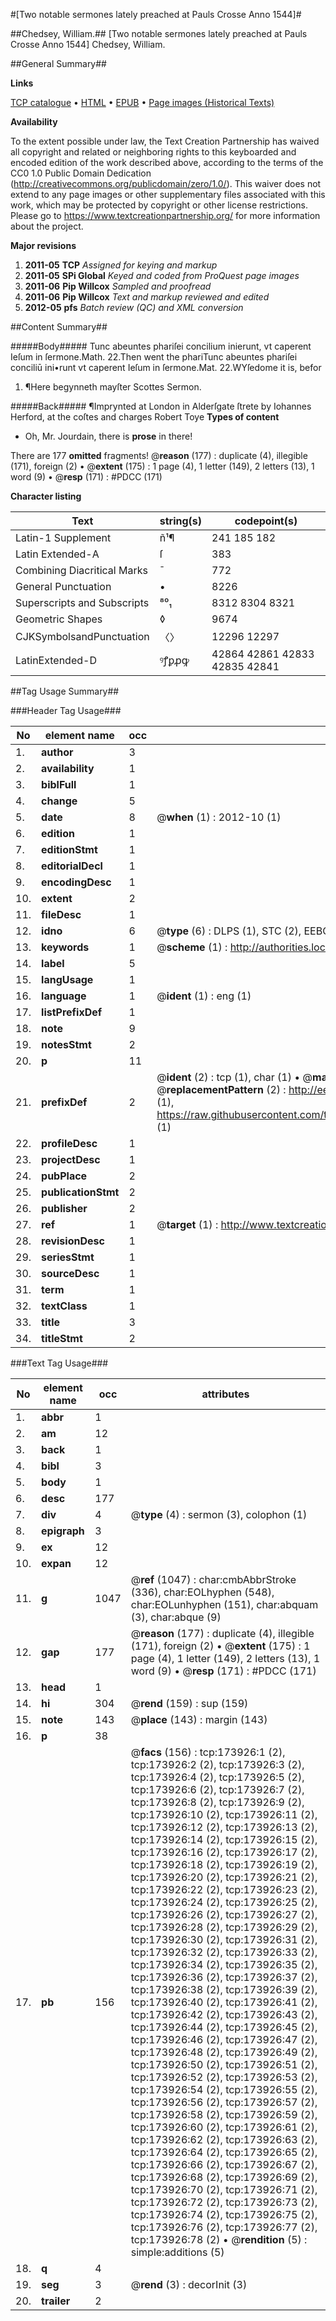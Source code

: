 #[Two notable sermones lately preached at Pauls Crosse Anno 1544]#

##Chedsey, William.##
[Two notable sermones lately preached at Pauls Crosse Anno 1544]
Chedsey, William.

##General Summary##

**Links**

[TCP catalogue](http://www.ota.ox.ac.uk/tcp/)  • 
[HTML](http://tei.it.ox.ac.uk/tcp/Texts-HTML/free/B01/B01041.html)  • 
[EPUB](http://tei.it.ox.ac.uk/tcp/Texts-EPUB/free/B01/B01041.epub) • 
[Page images (Historical Texts)](https://historicaltexts.jisc.ac.uk/eebo-52633108e)

**Availability**

To the extent possible under law, the Text Creation Partnership has waived all copyright and related or neighboring rights to this keyboarded and encoded edition of the work described above, according to the terms of the CC0 1.0 Public Domain Dedication (http://creativecommons.org/publicdomain/zero/1.0/). This waiver does not extend to any page images or other supplementary files associated with this work, which may be protected by copyright or other license restrictions. Please go to https://www.textcreationpartnership.org/ for more information about the project.

**Major revisions**

1. __2011-05__ __TCP__ *Assigned for keying and markup*
1. __2011-05__ __SPi Global__ *Keyed and coded from ProQuest page images*
1. __2011-06__ __Pip Willcox__ *Sampled and proofread*
1. __2011-06__ __Pip Willcox__ *Text and markup reviewed and edited*
1. __2012-05__ __pfs__ *Batch review (QC) and XML conversion*

##Content Summary##

#####Body#####
Tunc abeuntes phariſei concilium inierunt, vt caperent Ieſum in ſermone.Math. 22.Then went the phariTunc abeuntes phariſei conciliū ini•runt vt caperent Ieſum in ſermone.Mat. 22.WYſedome it is, befor
1. ¶Here begynneth mayſter Scottes Sermon.

#####Back#####
¶Imprynted at London in Alderſgate ſtrete by Iohannes Herford, at the coſtes and charges Robert Toye
**Types of content**

  * Oh, Mr. Jourdain, there is **prose** in there!

There are 177 **omitted** fragments! 
 @__reason__ (177) : duplicate (4), illegible (171), foreign (2)  •  @__extent__ (175) : 1 page (4), 1 letter (149), 2 letters (13), 1 word (9)  •  @__resp__ (171) : #PDCC (171)

**Character listing**


|Text|string(s)|codepoint(s)|
|---|---|---|
|Latin-1 Supplement|ñ¹¶|241 185 182|
|Latin Extended-A|ſ|383|
|Combining             Diacritical Marks|̄|772|
|General Punctuation|•|8226|
|Superscripts             and Subscripts|⁸⁰₁|8312 8304 8321|
|Geometric Shapes|◊|9674|
|CJKSymbolsandPunctuation|〈〉|12296 12297|
|LatinExtended-D|ꝰꝭꝑꝓꝙ|42864 42861 42833 42835 42841|

##Tag Usage Summary##

###Header Tag Usage###

|No|element name|occ|attributes|
|---|---|---|---|
|1.|__author__|3||
|2.|__availability__|1||
|3.|__biblFull__|1||
|4.|__change__|5||
|5.|__date__|8| @__when__ (1) : 2012-10 (1)|
|6.|__edition__|1||
|7.|__editionStmt__|1||
|8.|__editorialDecl__|1||
|9.|__encodingDesc__|1||
|10.|__extent__|2||
|11.|__fileDesc__|1||
|12.|__idno__|6| @__type__ (6) : DLPS (1), STC (2), EEBO-CITATION (1), OCLC (1), VID (1)|
|13.|__keywords__|1| @__scheme__ (1) : http://authorities.loc.gov/ (1)|
|14.|__label__|5||
|15.|__langUsage__|1||
|16.|__language__|1| @__ident__ (1) : eng (1)|
|17.|__listPrefixDef__|1||
|18.|__note__|9||
|19.|__notesStmt__|2||
|20.|__p__|11||
|21.|__prefixDef__|2| @__ident__ (2) : tcp (1), char (1)  •  @__matchPattern__ (2) : ([0-9\-]+):([0-9IVX]+) (1), (.+) (1)  •  @__replacementPattern__ (2) : http://eebo.chadwyck.com/downloadtiff?vid=$1&page=$2 (1), https://raw.githubusercontent.com/textcreationpartnership/Texts/master/tcpchars.xml#$1 (1)|
|22.|__profileDesc__|1||
|23.|__projectDesc__|1||
|24.|__pubPlace__|2||
|25.|__publicationStmt__|2||
|26.|__publisher__|2||
|27.|__ref__|1| @__target__ (1) : http://www.textcreationpartnership.org/docs/. (1)|
|28.|__revisionDesc__|1||
|29.|__seriesStmt__|1||
|30.|__sourceDesc__|1||
|31.|__term__|1||
|32.|__textClass__|1||
|33.|__title__|3||
|34.|__titleStmt__|2||


###Text Tag Usage###

|No|element name|occ|attributes|
|---|---|---|---|
|1.|__abbr__|1||
|2.|__am__|12||
|3.|__back__|1||
|4.|__bibl__|3||
|5.|__body__|1||
|6.|__desc__|177||
|7.|__div__|4| @__type__ (4) : sermon (3), colophon (1)|
|8.|__epigraph__|3||
|9.|__ex__|12||
|10.|__expan__|12||
|11.|__g__|1047| @__ref__ (1047) : char:cmbAbbrStroke (336), char:EOLhyphen (548), char:EOLunhyphen (151), char:abquam (3), char:abque (9)|
|12.|__gap__|177| @__reason__ (177) : duplicate (4), illegible (171), foreign (2)  •  @__extent__ (175) : 1 page (4), 1 letter (149), 2 letters (13), 1 word (9)  •  @__resp__ (171) : #PDCC (171)|
|13.|__head__|1||
|14.|__hi__|304| @__rend__ (159) : sup (159)|
|15.|__note__|143| @__place__ (143) : margin (143)|
|16.|__p__|38||
|17.|__pb__|156| @__facs__ (156) : tcp:173926:1 (2), tcp:173926:2 (2), tcp:173926:3 (2), tcp:173926:4 (2), tcp:173926:5 (2), tcp:173926:6 (2), tcp:173926:7 (2), tcp:173926:8 (2), tcp:173926:9 (2), tcp:173926:10 (2), tcp:173926:11 (2), tcp:173926:12 (2), tcp:173926:13 (2), tcp:173926:14 (2), tcp:173926:15 (2), tcp:173926:16 (2), tcp:173926:17 (2), tcp:173926:18 (2), tcp:173926:19 (2), tcp:173926:20 (2), tcp:173926:21 (2), tcp:173926:22 (2), tcp:173926:23 (2), tcp:173926:24 (2), tcp:173926:25 (2), tcp:173926:26 (2), tcp:173926:27 (2), tcp:173926:28 (2), tcp:173926:29 (2), tcp:173926:30 (2), tcp:173926:31 (2), tcp:173926:32 (2), tcp:173926:33 (2), tcp:173926:34 (2), tcp:173926:35 (2), tcp:173926:36 (2), tcp:173926:37 (2), tcp:173926:38 (2), tcp:173926:39 (2), tcp:173926:40 (2), tcp:173926:41 (2), tcp:173926:42 (2), tcp:173926:43 (2), tcp:173926:44 (2), tcp:173926:45 (2), tcp:173926:46 (2), tcp:173926:47 (2), tcp:173926:48 (2), tcp:173926:49 (2), tcp:173926:50 (2), tcp:173926:51 (2), tcp:173926:52 (2), tcp:173926:53 (2), tcp:173926:54 (2), tcp:173926:55 (2), tcp:173926:56 (2), tcp:173926:57 (2), tcp:173926:58 (2), tcp:173926:59 (2), tcp:173926:60 (2), tcp:173926:61 (2), tcp:173926:62 (2), tcp:173926:63 (2), tcp:173926:64 (2), tcp:173926:65 (2), tcp:173926:66 (2), tcp:173926:67 (2), tcp:173926:68 (2), tcp:173926:69 (2), tcp:173926:70 (2), tcp:173926:71 (2), tcp:173926:72 (2), tcp:173926:73 (2), tcp:173926:74 (2), tcp:173926:75 (2), tcp:173926:76 (2), tcp:173926:77 (2), tcp:173926:78 (2)  •  @__rendition__ (5) : simple:additions (5)|
|18.|__q__|4||
|19.|__seg__|3| @__rend__ (3) : decorInit (3)|
|20.|__trailer__|2||
